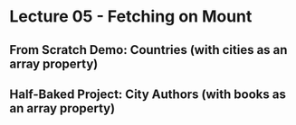 # Lecture 05 - Fetching on Mount

## From Scratch Demo: Countries (with cities as an array property)

## Half-Baked Project: City Authors (with books as an array property)
